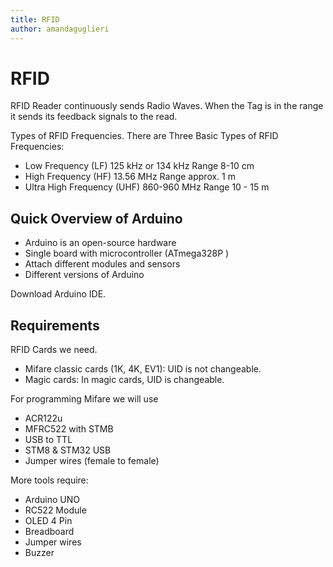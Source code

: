 ```yaml
---
title: RFID 
author: amandaguglieri
---
```


# RFID

RFID Reader continuously sends Radio Waves. When the Tag is in the range it sends its feedback signals to the read.

Types of RFID Frequencies. There are Three Basic Types of RFID Frequencies:

- Low Frequency (LF) 125 kHz or 134 kHz Range 8-10 cm
- High Frequency (HF) 13.56 MHz Range approx. 1 m 
- Ultra High Frequency (UHF) 860-960 MHz Range 10 - 15 m



## Quick Overview of Arduino 

- Arduino is an open-source hardware 
- Single board with microcontroller (ATmega328P ) 
- Attach different modules and sensors
- Different versions of Arduino

Download Arduino IDE.




## Requirements

RFID Cards we need.
- Mifare classic cards (1K, 4K, EV1): UID is not changeable.
- Magic cards: In magic cards, UID is changeable.


For programming Mifare we will use

- ACR122u
- MFRC522 with STMB
- USB to TTL
- STM8 & STM32 USB 
- Jumper wires (female to female)

More tools require: 

- Arduino UNO
- RC522 Module
- OLED 4 Pin
- Breadboard
- Jumper wires
- Buzzer



